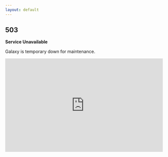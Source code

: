 ```yaml
---
layout: default
---
```


<div class="row">
  <section class="section-content">
    <div class="col-md-12">
      <div id="page-404">
        <h1>503</h1>
        <p><strong>Service Unavailable</strong></p>
        <p>Galaxy is temporary down for maintenance.</p>
        <iframe src="https://stats.usegalaxy.eu/dashboard-solo/db/nagios?orgId=1&panelId=2&from=now-6h&to=now" width="100%" height="300" frameborder="0"></iframe>
      </div>
    </div>
  </section>
</div>
